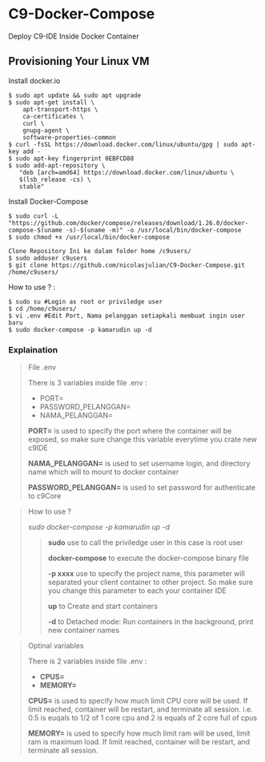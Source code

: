 # C9-Docker-Compose
Deploy C9-IDE Inside Docker Container

## Provisioning Your Linux VM

Install docker.io
```
$ sudo apt update && sudo apt upgrade
$ sudo apt-get install \
    apt-transport-https \
    ca-certificates \
    curl \
    gnupg-agent \
    software-properties-common
$ curl -fsSL https://download.docker.com/linux/ubuntu/gpg | sudo apt-key add -
$ sudo apt-key fingerprint 0EBFCD88
$ sudo add-apt-repository \
   "deb [arch=amd64] https://download.docker.com/linux/ubuntu \
   $(lsb_release -cs) \
   stable"
```
Install Docker-Compose
```
$ sudo curl -L "https://github.com/docker/compose/releases/download/1.26.0/docker-compose-$(uname -s)-$(uname -m)" -o /usr/local/bin/docker-compose
$ sudo chmod +x /usr/local/bin/docker-compose
```
```
Clone Repository Ini ke dalam folder home /c9users/
$ sudo adduser c9users
$ git clone https://github.com/nicolasjulian/C9-Docker-Compose.git /home/c9users/
```
How to use ? :

```
$ sudo su #Login as root or priviledge user
$ cd /home/c9users/
$ vi .env #Edit Port, Nama pelanggan setiapkali membuat ingin user baru
$ sudo docker-compose -p kamarudin up -d
```
### Explaination

> File .env
>
> There is 3 variables inside file .env :
> - PORT=
> - PASSWORD_PELANGGAN=
> - NAMA_PELANGGAN=
>
> **PORT=** is used to specify the port where the container will be exposed, so make sure change this variable everytime you crate new c9IDE
>
> **NAMA_PELANGGAN=** is used to set username login, and directory name which will to mount to docker container
>
> **PASSWORD_PELANGGAN=** is used to set password for authenticate to c9Core

> How to use ?
>
> *sudo docker-compose -p kamarudin up -d*
>> **sudo** use to call the priviledge user in this case is root user
>>
>> **docker-compose** to execute the docker-compose binary file
>>
>> **-p xxxx** use to specify the project name, this parameter will separated your client container to other project. So make sure you change this parameter to each your container IDE
>>
>> **up** to Create and start containers
>>
>> **-d** to Detached mode: Run containers in the background, print new container names

> Optinal variables
>
> There is 2 variables inside file .env :
> - **CPUS=**
> - **MEMORY=**
>
> **CPUS=** is used to specify how much limit CPU core will be used. If limit reached, container will be restart, and terminate all session. i.e. 0.5 is euqals to 1/2 of 1 core cpu and 2 is equals of 2 core full of cpus
>
> **MEMORY=** is used to specify how much limit ram will be used, limit ram is maximum load. If limit reached, container will be restart, and terminate all session.
